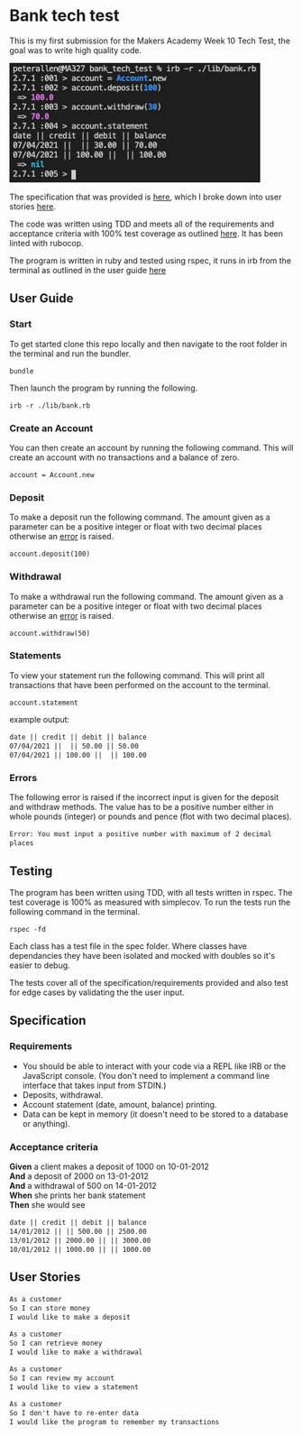 # Bank tech test

This is my first submission for the Makers Academy Week 10 Tech Test, the goal was to write high quality code.

![Screenshot](https://github.com/peter-james-allen/bank-tech-test/blob/master/Bank.png?raw=true)

The specification that was provided is [here](#specification), which I broke down into user stories [here](#user-stories).

The code was written using TDD and meets all of the requirements and acceptance criteria with 100% test coverage as outlined [here](#testing). It has been linted with rubocop.

The program is written in ruby and tested using rspec, it runs in irb from the terminal as outlined in the user guide [here](#user-guide)

## User Guide

### Start

To get started clone this repo locally and then navigate to the root folder in the terminal and run the bundler.
```
bundle
``` 

Then launch the program by running the following.
```
irb -r ./lib/bank.rb
```

### Create an Account

You can then create an account by running the following command. This will create an account with no transactions and a balance of zero.
```
account = Account.new
```

### Deposit

To make a deposit run the following command. The amount given as a parameter can be a positive integer or float with two decimal places otherwise an [error](#errors) is raised.
```
account.deposit(100)
```

### Withdrawal

To make a withdrawal run the following command. The amount given as a parameter can be a positive integer or float with two decimal places otherwise an [error](#errors) is raised.
```
account.withdraw(50)
```

### Statements

To view your statement run the following command. This will print all transactions that have been performed on the account to the terminal.
```
account.statement
```
example output:
```
date || credit || debit || balance
07/04/2021 ||  || 50.00 || 50.00
07/04/2021 || 100.00 ||  || 100.00
```

### Errors

The following error is raised if the incorrect input is given for the deposit and withdraw methods. The value has to be a positive number either in whole pounds (integer) or pounds and pence (flot with two decimal places).
```
Error: You must input a positive number with maximum of 2 decimal places
```

## Testing

The program has been written using TDD, with all tests written in rspec. The test coverage is 100% as measured with simplecov. To run the tests run the following command in the terminal.
```
rspec -fd
```
Each class has a test file in the spec folder. Where classes have dependancies they have been isolated and mocked with doubles so it's easier to debug.

The tests cover all of the specification/requirements provided and also test for edge cases by validating the the user input.

## Specification

### Requirements

* You should be able to interact with your code via a REPL like IRB or the JavaScript console.  (You don't need to implement a command line interface that takes input from STDIN.)
* Deposits, withdrawal.
* Account statement (date, amount, balance) printing.
* Data can be kept in memory (it doesn't need to be stored to a database or anything).

### Acceptance criteria

**Given** a client makes a deposit of 1000 on 10-01-2012  
**And** a deposit of 2000 on 13-01-2012  
**And** a withdrawal of 500 on 14-01-2012  
**When** she prints her bank statement  
**Then** she would see

```
date || credit || debit || balance
14/01/2012 || || 500.00 || 2500.00
13/01/2012 || 2000.00 || || 3000.00
10/01/2012 || 1000.00 || || 1000.00
```

## User Stories

```
As a customer
So I can store money
I would like to make a deposit
```
```
As a customer
So I can retrieve money
I would like to make a withdrawal
```
```
As a customer
So I can review my account
I would like to view a statement
```
```
As a customer
So I don't have to re-enter data
I would like the program to remember my transactions
```